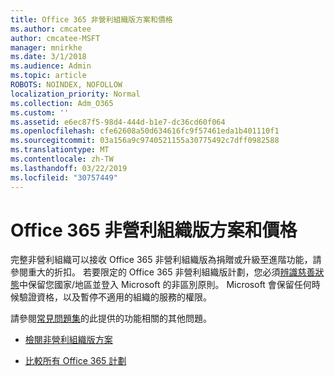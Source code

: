```yaml
---
title: Office 365 非營利組織版方案和價格
ms.author: cmcatee
author: cmcatee-MSFT
manager: mnirkhe
ms.date: 3/1/2018
ms.audience: Admin
ms.topic: article
ROBOTS: NOINDEX, NOFOLLOW
localization_priority: Normal
ms.collection: Adm_O365
ms.custom: ''
ms.assetid: e6ec87f5-98d4-444d-b1e7-dc36cd60f064
ms.openlocfilehash: cfe62608a50d634616fc9f57461eda1b401110f1
ms.sourcegitcommit: 03a156a9c9740521155a30775492c7dff0982588
ms.translationtype: MT
ms.contentlocale: zh-TW
ms.lasthandoff: 03/22/2019
ms.locfileid: "30757449"
---
```

# <a name="office-365-for-nonprofit-plans-and-pricing"></a>Office 365 非營利組織版方案和價格

完整非營利組織可以接收 Office 365 非營利組織版為捐贈或升級至進階功能，請參閱重大的折扣。 若要限定的 Office 365 非營利組織版計劃，您必須[辨識慈善狀態](https://go.microsoft.com/fwlink/p/?LinkID=330253)中保留您國家/地區並登入 Microsoft 的非區別原則。 Microsoft 會保留任何時候驗證資格，以及暫停不適用的組織的服務的權限。 
  
請參閱[常見問題集](https://products.office.com/nonprofit/office-365-nonprofit)的此提供的功能相關的其他問題。 
  
- [檢閱非營利組織版方案](https://products.office.com/nonprofit/office-365-nonprofit-plans-and-pricing?tab=1)
    
- [比較所有 Office 365 計劃](https://products.office.com/business/compare-more-office-365-for-business-plans)
    

